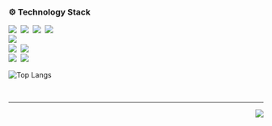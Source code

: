 <!--### HAYOUNG YUK (LUCY)
- 👩‍💻 Growing, Junior PM
- 🌟 I want to become a person who can deliver positive influence to the world.
- 🔗 [Github](https://github.com/hayoungyuk) | [Notion Portfolio]
-->

<!--### 🏫 Education
- Dongduk Women's University (March.2021 - Feb.2025)
  - Double major in Statistics and Information Science and Computer Science
      
### 🌱 Work Experience
- [INDUSTRIAL BANK OF KOREA Intern](https://www.ibk.co.kr/) (July.2023 - Aug.2023) 
  - Management Information Intern at IT information Department (Excellent intern)
- [NAVER Intern](https://www.navercorp.com/) (Jan.2024 - Mar.2024)
  - NAVER GROWTH MKT Intern at Marketing Department
    
### ✨ Additional Information
- [Statistics Korea](https://kostat.go.kr/ansk/) Statistics education talent donor / Team Leader (April.2023 - Dec.2023)
- [ICT Mentoring Hanium](https://www.hanium.or.kr/portal/index.do) (March.2023 - Nov.2023)
- [SK Telecom](https://devocean.sk.com/) DEVOCEAN YOUNG 2기 (March.2023 - Nov.2023)
- DDWU Ping! 11th Education Leader (Feb.2023 - Feb.2024)
- [KAKAO VIEW EDITOR Z](https://view.kakao.com/) Excellent activist (Jan.2022 - April.2022)
- [KAIT AI Service Developer Education](https://kait.or.kr/) (Nov.2021 - Dec.2021)
- [LikeLion](https://www.likelion.net/) 9th (March.2021 - Feb.2022)

-### 🏆 Awards
- [Dongduk Women's University] 2023-02 Dean-recommended scholarship Student (Scholarship students recommended by the Dean)
- [Korea Statistics Promotion Institute] Report on using the statistical data center in the first half of 2023 - Excellence Award
-->

### ⚙️ Technology Stack
<p align="left">
  <img src="https://img.shields.io/badge/-Python-blue"/>&nbsp
  <img src="https://img.shields.io/badge/-C-9cf"/>&nbsp
  <img src="https://img.shields.io/badge/-Java-orange"/>&nbsp 
  <img src="https://img.shields.io/badge/-JavaScript-yellow"/>&nbsp
  <br>
  <img src="https://img.shields.io/badge/-django-green"/>&nbsp
  <br>
  <img src="https://img.shields.io/badge/-AWS-black"/>&nbsp
  <img src="https://img.shields.io/badge/-Git-black"/>&nbsp
  <br>
  <img src="https://img.shields.io/badge/-MySQL-informational"/>&nbsp
  <img src="https://img.shields.io/badge/-R-lightgrey"/>&nbsp
</p>

<!--
### 🖇️ETC.
<p align="left">
  <a href="https://buildtoday.tistory.com/"><img src="https://img.shields.io/badge/Tistory-262626?style=flat-square&logo=D-Wave Systems&logoColor=white&link=https://buildtoday.tistory.com/"/></a>&nbsp
</p>
-->


![Top Langs](https://github-readme-stats.vercel.app/api/top-langs/?username=hayoungyuk&layout=compact&theme=dark)

</br>

<hr>
<p align="right">
  <img src="https://hits.seeyoufarm.com/api/count/incr/badge.svg?url=https%3A%2F%2Fgithub.com%2Fyukhayoung&count_bg=%2379C83D&title_bg=%23514D4D&icon=&icon_color=%23E7E7E7&title=%F0%9F%91%BBhits++&edge_flat=false"/>
</p>
